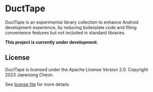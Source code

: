 # DuctTape

DuctTape is an experimental library collection to enhance Android development experience,
by reducing boilerplate code and filling convenience features but not included in standard libraries.

**This project is currently under development.**

## License

DuctTape is licensed under the Apache License Version 2.0. Copyright 2023 Jaewoong Cheon.

See [license file](./LICENSE.txt) for more details.
